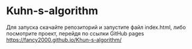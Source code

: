 # Kuhn-s-algorithm
Для запуска скачайте репозиторий и запустите файл index.html, либо посмотрите проект, перейдя по ссылки GitHub pages https://fancy2000.github.io/Khun-s-algorithm/
